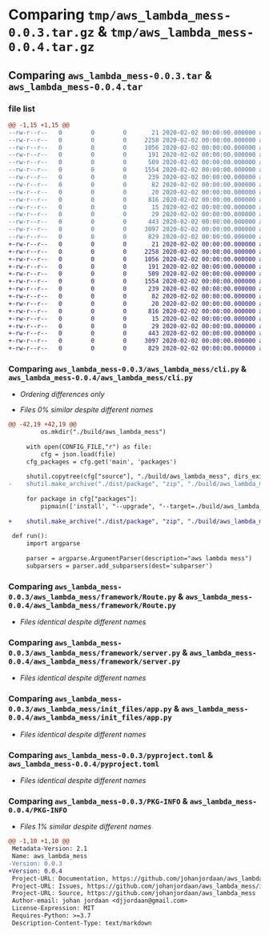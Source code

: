 # Comparing `tmp/aws_lambda_mess-0.0.3.tar.gz` & `tmp/aws_lambda_mess-0.0.4.tar.gz`

## Comparing `aws_lambda_mess-0.0.3.tar` & `aws_lambda_mess-0.0.4.tar`

### file list

```diff
@@ -1,15 +1,15 @@
--rw-r--r--   0        0        0       21 2020-02-02 00:00:00.000000 aws_lambda_mess-0.0.3/aws_lambda_mess/__about__.py
--rw-r--r--   0        0        0     2258 2020-02-02 00:00:00.000000 aws_lambda_mess-0.0.3/aws_lambda_mess/cli.py
--rw-r--r--   0        0        0     1056 2020-02-02 00:00:00.000000 aws_lambda_mess-0.0.3/aws_lambda_mess/framework/Route.py
--rw-r--r--   0        0        0      191 2020-02-02 00:00:00.000000 aws_lambda_mess-0.0.3/aws_lambda_mess/framework/failures.py
--rw-r--r--   0        0        0      509 2020-02-02 00:00:00.000000 aws_lambda_mess-0.0.3/aws_lambda_mess/framework/lambda_dispatcher.py
--rw-r--r--   0        0        0     1554 2020-02-02 00:00:00.000000 aws_lambda_mess-0.0.3/aws_lambda_mess/framework/server.py
--rw-r--r--   0        0        0      239 2020-02-02 00:00:00.000000 aws_lambda_mess-0.0.3/aws_lambda_mess/framework/success.py
--rw-r--r--   0        0        0       82 2020-02-02 00:00:00.000000 aws_lambda_mess-0.0.3/aws_lambda_mess/init_files/.aws_lambda_mess.json
--rw-r--r--   0        0        0       20 2020-02-02 00:00:00.000000 aws_lambda_mess-0.0.3/aws_lambda_mess/init_files/.gitignore
--rw-r--r--   0        0        0      816 2020-02-02 00:00:00.000000 aws_lambda_mess-0.0.3/aws_lambda_mess/init_files/app.py
--rw-r--r--   0        0        0       15 2020-02-02 00:00:00.000000 aws_lambda_mess-0.0.3/aws_lambda_mess/init_files/requirements.txt
--rw-r--r--   0        0        0       29 2020-02-02 00:00:00.000000 aws_lambda_mess-0.0.3/.gitignore
--rw-r--r--   0        0        0      443 2020-02-02 00:00:00.000000 aws_lambda_mess-0.0.3/README.md
--rw-r--r--   0        0        0     3097 2020-02-02 00:00:00.000000 aws_lambda_mess-0.0.3/pyproject.toml
--rw-r--r--   0        0        0      829 2020-02-02 00:00:00.000000 aws_lambda_mess-0.0.3/PKG-INFO
+-rw-r--r--   0        0        0       21 2020-02-02 00:00:00.000000 aws_lambda_mess-0.0.4/aws_lambda_mess/__about__.py
+-rw-r--r--   0        0        0     2258 2020-02-02 00:00:00.000000 aws_lambda_mess-0.0.4/aws_lambda_mess/cli.py
+-rw-r--r--   0        0        0     1056 2020-02-02 00:00:00.000000 aws_lambda_mess-0.0.4/aws_lambda_mess/framework/Route.py
+-rw-r--r--   0        0        0      191 2020-02-02 00:00:00.000000 aws_lambda_mess-0.0.4/aws_lambda_mess/framework/failures.py
+-rw-r--r--   0        0        0      509 2020-02-02 00:00:00.000000 aws_lambda_mess-0.0.4/aws_lambda_mess/framework/lambda_dispatcher.py
+-rw-r--r--   0        0        0     1554 2020-02-02 00:00:00.000000 aws_lambda_mess-0.0.4/aws_lambda_mess/framework/server.py
+-rw-r--r--   0        0        0      239 2020-02-02 00:00:00.000000 aws_lambda_mess-0.0.4/aws_lambda_mess/framework/success.py
+-rw-r--r--   0        0        0       82 2020-02-02 00:00:00.000000 aws_lambda_mess-0.0.4/aws_lambda_mess/init_files/.aws_lambda_mess.json
+-rw-r--r--   0        0        0       20 2020-02-02 00:00:00.000000 aws_lambda_mess-0.0.4/aws_lambda_mess/init_files/.gitignore
+-rw-r--r--   0        0        0      816 2020-02-02 00:00:00.000000 aws_lambda_mess-0.0.4/aws_lambda_mess/init_files/app.py
+-rw-r--r--   0        0        0       15 2020-02-02 00:00:00.000000 aws_lambda_mess-0.0.4/aws_lambda_mess/init_files/requirements.txt
+-rw-r--r--   0        0        0       29 2020-02-02 00:00:00.000000 aws_lambda_mess-0.0.4/.gitignore
+-rw-r--r--   0        0        0      443 2020-02-02 00:00:00.000000 aws_lambda_mess-0.0.4/README.md
+-rw-r--r--   0        0        0     3097 2020-02-02 00:00:00.000000 aws_lambda_mess-0.0.4/pyproject.toml
+-rw-r--r--   0        0        0      829 2020-02-02 00:00:00.000000 aws_lambda_mess-0.0.4/PKG-INFO
```

### Comparing `aws_lambda_mess-0.0.3/aws_lambda_mess/cli.py` & `aws_lambda_mess-0.0.4/aws_lambda_mess/cli.py`

 * *Ordering differences only*

 * *Files 0% similar despite different names*

```diff
@@ -42,19 +42,19 @@
         os.mkdir("./build/aws_lambda_mess")
 
     with open(CONFIG_FILE,"r") as file:
         cfg = json.load(file)
     cfg_packages = cfg.get('main', 'packages')
 
     shutil.copytree(cfg["source"], "./build/aws_lambda_mess", dirs_exist_ok=True)
-    shutil.make_archive("./dist/package", "zip", "./build/aws_lambda_mess")
 
     for package in cfg["packages"]:
         pipmain(['install', "--upgrade", "--target=./build/aws_lambda_mess/package", package])
 
+    shutil.make_archive("./dist/package", "zip", "./build/aws_lambda_mess")
 
 def run():
     import argparse
 
     parser = argparse.ArgumentParser(description="aws lambda mess")
     subparsers = parser.add_subparsers(dest='subparser')
```

### Comparing `aws_lambda_mess-0.0.3/aws_lambda_mess/framework/Route.py` & `aws_lambda_mess-0.0.4/aws_lambda_mess/framework/Route.py`

 * *Files identical despite different names*

### Comparing `aws_lambda_mess-0.0.3/aws_lambda_mess/framework/server.py` & `aws_lambda_mess-0.0.4/aws_lambda_mess/framework/server.py`

 * *Files identical despite different names*

### Comparing `aws_lambda_mess-0.0.3/aws_lambda_mess/init_files/app.py` & `aws_lambda_mess-0.0.4/aws_lambda_mess/init_files/app.py`

 * *Files identical despite different names*

### Comparing `aws_lambda_mess-0.0.3/pyproject.toml` & `aws_lambda_mess-0.0.4/pyproject.toml`

 * *Files identical despite different names*

### Comparing `aws_lambda_mess-0.0.3/PKG-INFO` & `aws_lambda_mess-0.0.4/PKG-INFO`

 * *Files 1% similar despite different names*

```diff
@@ -1,10 +1,10 @@
 Metadata-Version: 2.1
 Name: aws_lambda_mess
-Version: 0.0.3
+Version: 0.0.4
 Project-URL: Documentation, https://github.com/johanjordaan/aws_lambda_mess#readme
 Project-URL: Issues, https://github.com/johanjordaan/aws_lambda_mess/issues
 Project-URL: Source, https://github.com/johanjordaan/aws_lambda_mess
 Author-email: johan jordaan <djjordaan@gmail.com>
 License-Expression: MIT
 Requires-Python: >=3.7
 Description-Content-Type: text/markdown
```

